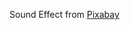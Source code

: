 Sound Effect from <a href="https://pixabay.com/?utm_source=link-attribution&amp;utm_medium=referral&amp;utm_campaign=music&amp;utm_content=101774">Pixabay</a>
